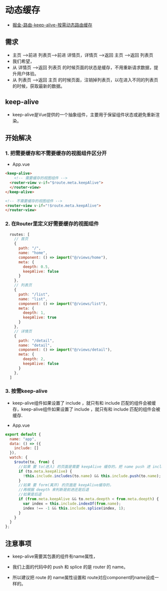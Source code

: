 # 动态缓存

- [掘金-路由-keep-alive-按需动态路由缓存](https://juejin.im/post/5cdcbae9e51d454759351d84)

## 需求

- 主页 -->前进 列表页-->前进 详情页，详情页 -->返回 主页 -->返回 列表页
- 我们希望，
- 从 详情页 -->返回 列表页 的时候页面的状态是缓存，不用重新请求数据，提升用户体验。
- 从 列表页 -->返回 主页 的时候页面，注销掉列表页，以在进入不同的列表页的时候，获取最新的数据。

## keep-alive

- keep-alive是Vue提供的一个抽象组件，主要用于保留组件状态或避免重新渲染。

## 开始解决

### 1. 把需要缓存和不需要缓存的视图组件区分开

- App.vue
```html
<keep-alive>
    <!-- 需要缓存的视图组件 -->
  <router-view v-if="$route.meta.keepAlive">
  </router-view>
</keep-alive>

<!-- 不需要缓存的视图组件 -->
<router-view v-if="!$route.meta.keepAlive">
</router-view>
```

### 2. 在Router里定义好需要缓存的视图组件
```js
  routes: [
    // 首页
    {
      path: "/",
      name: "home",
      component: () => import("@/views/home"),
      meta: {
        deepth: 0.5,
        keepAlive: false
      }
    },
    // 列表页
    {
      path: "/list",
      name: "list",
      component: () => import("@/views/list"),
      meta: {
        deepth: 1,
        keepAlive: true
      }
    },
    // 详情页
    {
      path: "/detail",
      name: "detail",
      component: () => import("@/views/detail"),
      meta: {
        deepth: 2,
        keepAlive: false
      }
    },
  ]
```


### 3. 按需keep-alive

- keep-alive组件如果设置了 include ，就只有和 include 匹配的组件会被缓存，keep-alive组件如果设置了 include ，就只有和 include 匹配的组件会被缓存.

- App.vue
```js
export default {
  name: "app",
  data: () => ({
    include: []
  }),
  watch: {
    $route(to, from) {
      //如果 要 to(进入) 的页面是需要 keepAlive 缓存的，把 name push 进 include数组
      if (to.meta.keepAlive) {
        !this.include.includes(to.name) && this.include.push(to.name);
      }
      //如果 要 form(离开) 的页面是 keepAlive缓存的，
      //再根据 deepth 来判断是前进还是后退
      //如果是后退
      if (from.meta.keepAlive && to.meta.deepth < from.meta.deepth) {
        var index = this.include.indexOf(from.name);
        index !== -1 && this.include.splice(index, 1);
      }
    }
  }
};

```

## 注意事项

- keep-alive需要其包裹的组件有name属性，

- 我们上面的代码中的 push 和 splice 的是 router 的 name。

- 所以建议把 route 的 name属性设置和 route对应component的name设成一样的。